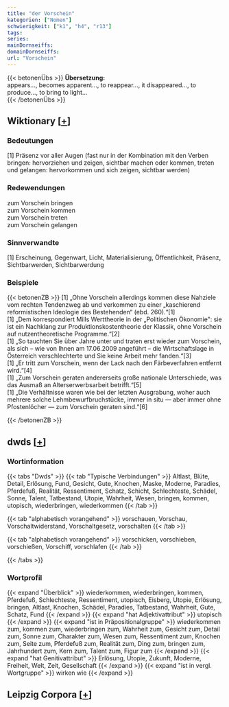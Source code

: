 ```yaml
---
title: "der Vorschein"
kategorien: ["Nomen"]
schwierigkeit: ["k1", "h4", "r13"]
tags:
series:
mainDornseiffs:
domainDornseiffs:
url: "Vorschein"
---
```


{{< betonenÜbs >}}
**Übersetzung:**  
appears..., becomes apparent..., to reappear..., it disappeared..., to produce..., to bring to light...  
{{< /betonenÜbs >}}

## Wiktionary [[+](https://de.wiktionary.org/wiki/Vorschein)]

### Bedeutungen
[1] Präsenz vor aller Augen (fast nur in der Kombination mit den Verben bringen: hervorziehen und zeigen, sichtbar machen oder kommen, treten und gelangen: hervorkommen und sich zeigen, sichtbar werden)  

### Redewendungen
zum Vorschein bringen  
zum Vorschein kommen  
zum Vorschein treten  
zum Vorschein gelangen  

### Sinnverwandte
[1] Erscheinung, Gegenwart, Licht, Materialisierung, Öffentlichkeit, Präsenz, Sichtbarwerden, Sichtbarwerdung  

### Beispiele
{{< betonenZB >}}
[1] „Ohne Vorschein allerdings kommen diese Nahziele vom rechten Tendenzweg ab und verkommen zu einer „kaschierend reformistischen Ideologie des Bestehenden“ (ebd. 260).“[1]  
[1] „Dem korrespondiert Mills Werttheorie in der „Politischen Ökonomie": sie ist ein Nachklang zur Produktionskostentheorie der Klassik, ohne Vorschein auf nutzentheoretische Programme.“[2]  
[1] „So tauchten Sie über Jahre unter und traten erst wieder zum Vorschein, als sich – wie von Ihnen am 17.06.2009 angeführt – die Wirtschaftslage in Österreich verschlechterte und Sie keine Arbeit mehr fanden.“[3]  
[1] „Er tritt zum Vorschein, wenn der Lack nach den Färbeverfahren entfernt wird.“[4]  
[1] „Zum Vorschein geraten andererseits große nationale Unterschiede, was das Ausmaß an Alterserwerbsarbeit betrifft.“[5]  
[1] „Die Verhältnisse waren wie bei der letzten Ausgrabung, woher auch mehrere solche Lehmbewurfbruchstücke, immer in situ — aber immer ohne Pfostenlöcher — zum Vorschein geraten sind.“[6]  

{{< /betonenZB >}}


## dwds [[+](https://www.dwds.de/wb/Vorschein)]

### Wortinformation
{{< tabs "Dwds" >}}
{{< tab "Typische Verbindungen" >}}
Altlast, Blüte, Detail, Erlösung, Fund, Gesicht, Gute, Knochen, Maske, Moderne, Paradies, Pferdefuß, Realität, Ressentiment, Schatz, Schicht, Schlechteste, Schädel, Sonne, Talent, Tatbestand, Utopie, Wahrheit, Wesen, bringen, kommen, utopisch, wiederbringen, wiederkommen
{{< /tab >}}

{{< tab "alphabetisch vorangehend" >}}
vorschauen, Vorschau, Vorschaltwiderstand, Vorschaltgesetz, vorschalten
{{< /tab >}}

{{< tab "alphabetisch vorangehend" >}}
vorschicken, vorschieben, vorschießen, Vorschiff, vorschlafen
{{< /tab >}}

{{< /tabs >}}

### Wortprofil
{{< expand "Überblick" >}} wiederkommen, wiederbringen, kommen, Pferdefuß, Schlechteste, Ressentiment, utopisch, Eisberg, Utopie, Erlösung, bringen, Altlast, Knochen, Schädel, Paradies, Tatbestand, Wahrheit, Gute, Schatz, Fund {{< /expand >}}
{{< expand "hat Adjektivattribut" >}} utopisch {{< /expand >}}
{{< expand "ist in Präpositionalgruppe" >}} wiederkommen zum, kommen zum, wiederbringen zum, Wahrheit zum, Gesicht zum, Detail zum, Sonne zum, Charakter zum, Wesen zum, Ressentiment zum, Knochen zum, Seite zum, Pferdefuß zum, Realität zum, Ding zum, bringen zum, Jahrhundert zum, Kern zum, Talent zum, Figur zum {{< /expand >}}
{{< expand "hat Genitivattribut" >}} Erlösung, Utopie, Zukunft, Moderne, Freiheit, Welt, Zeit, Gesellschaft {{< /expand >}}
{{< expand "ist in vergl. Wortgruppe" >}} wirken wie {{< /expand >}}

## Leipzig Corpora [[+](https://corpora.uni-leipzig.de/en/res?word=Vorschein&corpusId=deu_newscrawl-public_2018)]

